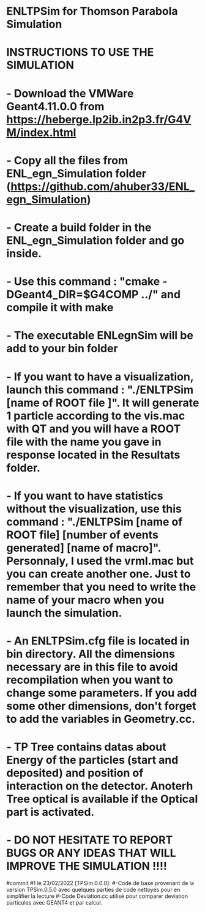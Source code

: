 # ENLTPSim for Thomson Parabola Simulation

# INSTRUCTIONS TO USE THE SIMULATION
# - Download the VMWare Geant4.11.0.0 from https://heberge.lp2ib.in2p3.fr/G4VM/index.html
# - Copy all the files from ENL_egn_Simulation folder (https://github.com/ahuber33/ENL_egn_Simulation)
# - Create a build folder in the ENL_egn_Simulation folder and go inside.
# - Use this command : "cmake -DGeant4_DIR=$G4COMP ../" and compile it with make
# - The executable ENLegnSim will be add to your bin folder
# - If you want to have a visualization, launch this command : "./ENLTPSim [name of ROOT file ]". It will generate 1 particle according to the vis.mac with QT and you will have a ROOT file with the name you gave in response located in the Resultats folder.
# - If you want to have statistics without the visualization, use this command : "./ENLTPSim [name of ROOT file] [number of events generated] [name of macro]". Personnaly, I used the vrml.mac but you can create another one. Just to remember that you need to write the name of your macro when you launch the simulation.
# - An ENLTPSim.cfg file is located in bin directory. All the dimensions necessary are in this file to avoid recompilation when you want to change some parameters. If you add some other dimensions, don't forget to add the variables in Geometry.cc.
# - TP Tree contains datas about Energy of the particles (start and deposited) and position of interaction on the detector. Anoterh Tree optical is available if the Optical part is activated.
# - DO NOT HESITATE TO REPORT BUGS OR ANY IDEAS THAT WILL IMPROVE THE SIMULATION !!!!

#commit #1 le 23/02/2022 [TPSim.0.0.0]:
#-Code de base provenant de la version TPSim.0.5.0 avec quelques parties de code nettoyés pour en simplifier la lecture
#-Code Deviation.cc utilisé pour comparer deviation particules avec GEANT4 et par calcul.

